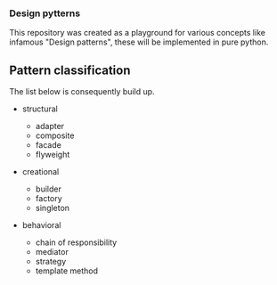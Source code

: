 ### Design pytterns

This repository was created as a playground for various concepts like infamous "Design patterns",
these will be implemented in pure python.

## Pattern classification

The list below is consequently build up.

- structural
  - adapter
  - composite
  - facade
  - flyweight

- creational
  - builder
  - factory
  - singleton

- behavioral
  - chain of responsibility
  - mediator
  - strategy
  - template method
